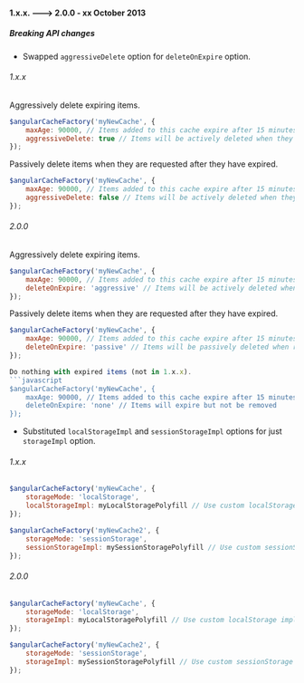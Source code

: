 #### 1.x.x. ---> 2.0.0 - xx October 2013

##### Breaking API changes
- Swapped `aggressiveDelete` option for `deleteOnExpire` option.

###### 1.x.x
Aggressively delete expiring items.
```javascript
$angularCacheFactory('myNewCache', {
    maxAge: 90000, // Items added to this cache expire after 15 minutes
    aggressiveDelete: true // Items will be actively deleted when they expire
});
```

Passively delete items when they are requested after they have expired.
```javascript
$angularCacheFactory('myNewCache', {
    maxAge: 90000, // Items added to this cache expire after 15 minutes
    aggressiveDelete: false // Items will be actively deleted when they expire
});
```

###### 2.0.0
Aggressively delete expiring items.
```javascript
$angularCacheFactory('myNewCache', {
    maxAge: 90000, // Items added to this cache expire after 15 minutes
    deleteOnExpire: 'aggressive' // Items will be actively deleted when they expire
});
```

Passively delete items when they are requested after they have expired.
```javascript
$angularCacheFactory('myNewCache', {
    maxAge: 90000, // Items added to this cache expire after 15 minutes
    deleteOnExpire: 'passive' // Items will be passively deleted when requested after expiration
});

Do nothing with expired items (not in 1.x.x).
```javascript
$angularCacheFactory('myNewCache', {
    maxAge: 90000, // Items added to this cache expire after 15 minutes
    deleteOnExpire: 'none' // Items will expire but not be removed
});
```

- Substituted `localStorageImpl` and `sessionStorageImpl` options for just `storageImpl` option.

###### 1.x.x
```javascript
$angularCacheFactory('myNewCache', {
    storageMode: 'localStorage',
    localStorageImpl: myLocalStoragePolyfill // Use custom localStorage implementation
});

$angularCacheFactory('myNewCache2', {
    storageMode: 'sessionStorage',
    sessionStorageImpl: mySessionStoragePolyfill // Use custom sessionStorage implementation
});
```

###### 2.0.0
```javascript
$angularCacheFactory('myNewCache', {
    storageMode: 'localStorage',
    storageImpl: myLocalStoragePolyfill // Use custom localStorage implementation
});

$angularCacheFactory('myNewCache2', {
    storageMode: 'sessionStorage',
    storageImpl: mySessionStoragePolyfill // Use custom sessionStorage implementation
});
```